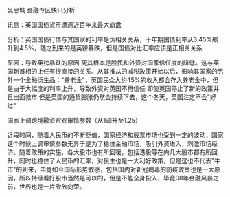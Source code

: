 吴思城 金融专区快讯分析

讯息：英国国债货币遭遇近百年来最大崩盘

分析：英国国债行情与其国家的利率是负相关关系，十年期国债利率从3.45%飙升到4.5%，随之到来的是英镑暴跌，但是国债对比汇率应该是正相关关系

原因：导致英镑暴跌的原因
究其根本是股民和外资对国家信任度的降低。这与英国新首相的上任有很直接的关系。从其推从的减税政策开始以后，影响其国家的另外一个金融衍生品："养老金"，英国民众大约45%的收入都会存入养老金中，但是由于大幅度的利率上升，导致外资对英国不再信任
即使英国停止了新的政策并且出面救市
但是英国的通货膨胀仍然会持续下去，这个冬天，英国注定不会"好过"

国家上调跨境融资宏观审慎参数（从1调升至1.25）

近段时间，随着人民币的不断贬值，国家经济和股票市场也受到一定的波动，国家这个时候上调审慎参数无异于是为了稳住金融市场，吸引外资进入，刺激市场经济。随着政策的实施，各大股市也有所回暖，包括港股等在内几大股市都有所回升，同时也稳住了人民币的汇率，对民生也是一大利好政策，但是这也不代表"牛市"的到来，毕竟如今国际形势敏感，包括国内对新冠病毒的防疫政策也是一大原因，所以持续看好股市当然是可以的，但是不能全身投入，毕竟08年金融风暴之前，世界也是一片欣欣向荣。
